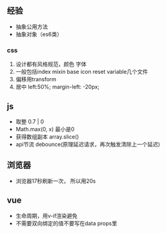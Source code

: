 ## 经验

- 抽象公用方法
- 抽象对象（es6类）

### css
1. 设计都有风格规范，颜色 字体
2. 一般包括index mixin base icon reset variable几个文件
3. 偏移用transform
4. 居中    left:50%; margin-left: -20px;

## js
- 取整  0.7 | 0
- Math.max(0, x) 最小是0
- 获得数组副本    array.slice()
- api节流    debounce(原理延迟请求，再次触发清除上一个延迟)


## 浏览器
- 浏览器17秒刷新一次， 所以用20s

## vue
- 生命周期，用v-if渲染避免
- 不需要双向绑定的值不要写在data props里




